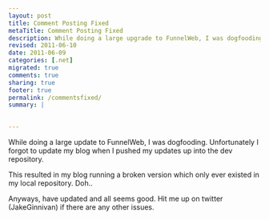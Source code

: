```yaml
---
layout: post
title: Comment Posting Fixed
metaTitle: Comment Posting Fixed
description: While doing a large upgrade to FunnelWeb, I was dogfooding. Unfortunately I forgot to update my blog when I pushed my updates into the dev repository
revised: 2011-06-10
date: 2011-06-09
categories: [.net]
migrated: true
comments: true
sharing: true
footer: true
permalink: /commentsfixed/
summary: | 
  

---
```

While doing a large update to FunnelWeb, I was dogfooding. Unfortunately I forgot to update my blog when I pushed my updates up into the dev repository.

This resulted in my blog running a broken version which only ever existed in my local repository. Doh..

Anyways, have updated and all seems good. Hit me up on twitter (JakeGinnivan) if there are any other issues.